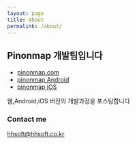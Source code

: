 ```yaml
---
layout: page
title: About
permalink: /about/
---
```


## Pinonmap 개발팀입니다
- [pinonmap.com](https://www.pinomap.com)
- [pinonmap Android](https://play.google.com/store/apps/details?id=com.pinonmap.map)
- [pinonmap iOS](https://itunes.apple.com/us/app/pinonmap/id1236663338?l=ko&ls=1&mt=8)

웹,Android,iOS 버전의 개발과정을 포스팅합니다


### Contact me

[hhsoft@hhsoft.co.kr](hhsoft@hhsoft.co.kr)
